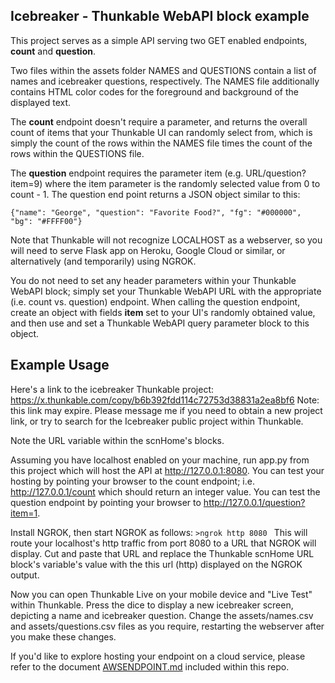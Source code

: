 ## Icebreaker - Thunkable WebAPI block example 

This project serves as a simple API serving two GET enabled endpoints, **count** and **question**.

Two files within the assets folder NAMES and QUESTIONS contain a list of names and icebreaker questions, respectively.  The NAMES file additionally contains HTML color codes for the foreground and background of the displayed text.

The **count** endpoint doesn't require a parameter, and returns the overall count of items that your Thunkable UI can randomly select from, which is simply the count of the rows within the NAMES file times the count of the rows within the QUESTIONS file.

The **question** endpoint requires the parameter item (e.g. URL/question?item=9) where the item parameter is the randomly selected value from 0 to count - 1.  The question end point returns a JSON object similar to this:

`{"name": "George", "question": "Favorite Food?", "fg": "#000000", "bg": "#FFFF00"}`

Note that Thunkable will not recognize LOCALHOST as a webserver, so you will need to serve Flask app on Heroku, Google Cloud or similar, or alternatively (and temporarily) using NGROK.

You do not need to set any header parameters within your Thunkable WebAPI block; simply set your Thunkable WebAPI URL with the appropriate (i.e. count vs. question) endpoint.  When calling the question endpoint, create an object with fields **item** set to your UI's randomly obtained value, and then use and set a Thunkable WebAPI query parameter block to this object.

## Example Usage

Here's a link to the icebreaker Thunkable project:
https://x.thunkable.com/copy/b6b392fdd114c72753d38831a2ea8bf6  Note: this link may expire.  Please message me if you need to obtain a new project link, or try to search for the Icebreaker public project within Thunkable.

Note the URL variable within the scnHome's blocks.  

Assuming you have localhost enabled on your machine, run app.py from this project which will host the API at http://127.0.0.1:8080.  You can test your hosting by pointing your browser to the count endpoint; i.e. http://127.0.0.1/count which should return an integer value.  You can test the question endpoint by pointing your browser to http://127.0.0.1/question?item=1.

Install NGROK, then start NGROK as follows:  `>ngrok http 8080 `  This will route your localhost's http traffic from port 8080 to a URL that NGROK will display.  Cut and paste that URL and replace the Thunkable scnHome URL block's variable's value with the this url (http) displayed on the NGROK output.

Now you can open Thunkable Live on your mobile device and "Live Test" within Thunkable.  Press the dice to display a new icebreaker screen, depicting a name and icebreaker question.   Change the assets/names.csv and assets/questions.csv files as you require, restarting the webserver after you make these changes.

If you'd like to explore hosting your endpoint on a cloud service, please refer to the document [AWSENDPOINT.md](AWSENDPOINT.md) included within this repo.
